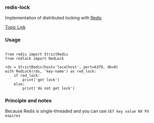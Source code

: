 ### redis-lock
Implementation of distributed locking with [Redis](https://redis.io)

[Topic Link](https://redis.io/topics/distlock)

### Usage
```

from redis import StrictRedis
from redlock import RedLock

rds = StrictRedis(host='localhost', port=6379, db=0)
with RedLock(rds, 'key-name') as red_lock:
    if red_lock:
        print('get lock')
    else:
        print('do not get lock')
```

### Principle and notes
Because Redis is single-threaded and you can use `SET key value NX PX expires`
